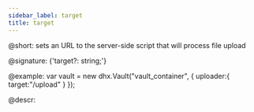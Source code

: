 ```yaml
---
sidebar_label: target
title: target
---          
```


@short: sets an URL to the server-side script that will process file upload

@signature: {'target?: string;'}

@example:
var vault = new dhx.Vault("vault_container", { 
    uploader:{	
    	target:"/upload"
    }
});

@descr:
